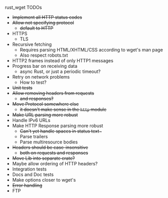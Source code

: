rust_wget TODOs

- ~~Implement all HTTP status codes~~
- ~~Allow not specifying protocol~~
    - ~~default to HTTP~~
- HTTPS
    - TLS
- Recursive fetching
    - Requires parsing HTML/XHTML/CSS according to wget's man page
    - Also respect robots.txt
- HTTP2 frames instead of only HTTP1 messages
- Progress bar on receiving data 
    - async Rust, or just a periodic timeout?
- Retry on network problems
    - How to test?
- ~~Unit tests~~
- ~~Allow removing headers from requests~~
    - ~~and responses?~~
- ~~Move Protocol somewhere else~~
    - ~~it doesn't make sense in the `http` module~~
- ~~Make URL parsing more robust~~
- Handle IPv6 URLs
- Make HTTP Response parsing more robust
    - ~~Can't yet handle spaces in status text~~~
    - Parse trailers
    - Parse multiresource bodies
- ~~Headers should be case-insensitive~~
    - ~~both on requests and responses~~
- ~~Move Lib into separate crate?~~
- Maybe allow ordering of HTTP headers?
- Integration tests
- Docs and Doc tests
- Make options closer to wget's
- ~~Error handling~~
- FTP